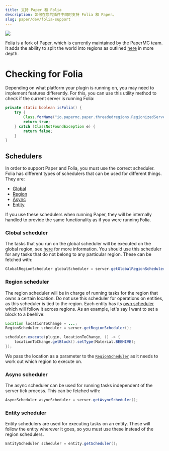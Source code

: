 ```yaml
---
title: 支持 Paper 和 Folia
description: 如何在您的插件中同时支持 Folia 和 Paper。
slug: paper/dev/folia-support
---
```


![](https://assets.papermc.io/brand/folia.png)

[Folia](https://github.com/PaperMC/Folia) is a fork of Paper, which is currently maintained by the PaperMC team.
It adds the ability to split the world into regions as outlined [here](/folia/reference/overview) in more depth.

# Checking for Folia

Depending on what platform your plugin is running on, you may need to implement features differently. For this, you can
use this utility method to check if the current server is running Folia:

```java
private static boolean isFolia() {
    try {
        Class.forName("io.papermc.paper.threadedregions.RegionizedServer");
        return true;
    } catch (ClassNotFoundException e) {
        return false;
    }
}
```

## Schedulers

In order to support Paper and Folia, you must use the correct scheduler. Folia has different types of schedulers
that can be used for different things. They are:

- [Global](#global-scheduler)
- [Region](#region-scheduler)
- [Async](#async-scheduler)
- [Entity](#entity-scheduler)

If you use these schedulers when running Paper, they will be internally handled to provide the same functionality as if you were
running Folia.

### Global scheduler
The tasks that you run on the global scheduler will be executed on the global region, see [here](/folia/reference/overview#global-region) for
more information. You should use this scheduler for any tasks that do not belong to any particular region. These can be fetched with:
```java
GlobalRegionScheduler globalScheduler = server.getGlobalRegionScheduler();
```

### Region scheduler
The region scheduler will be in charge of running tasks for the region that owns a certain location. Do not use this scheduler for
operations on entities, as this scheduler is tied to the region. Each entity has its [own scheduler](#entity-scheduler)
which will follow it across regions. As an example, let's say I want to set a block to a beehive:
```java
Location locationToChange = ...;
RegionScheduler scheduler = server.getRegionScheduler();

scheduler.execute(plugin, locationToChange, () -> {
    locationToChange.getBlock().setType(Material.BEEHIVE);
});
```

We pass the location as a parameter to the [`RegionScheduler`](jd:paper:io.papermc.paper.threadedregions.scheduler.RegionScheduler)
as it needs to work out which region to execute on.

### Async scheduler
The async scheduler can be used for running tasks independent of the server tick process. This can be fetched with:
```java
AsyncScheduler asyncScheduler = server.getAsyncScheduler();
```

### Entity scheduler
Entity schedulers are used for executing tasks on an entity. These will follow the entity wherever it goes, so you must use
these instead of the region schedulers.
```java
EntityScheduler scheduler = entity.getScheduler();
```
